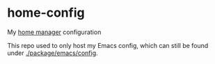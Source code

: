 # home-config

My [home manager](https://github.com/nix-community/home-manager) configuration

This repo used to only host my Emacs config, which can still be found under [./package/emacs/config](./package/emacs/config).
